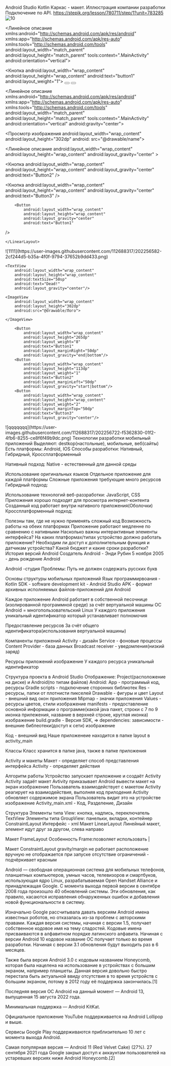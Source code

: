 Android Studio Kotlin Каркас - макет. Иллюстрация компании разработки Подключение по API. https://stepik.org/lesson/780711/step/1?unit=783285
![10](https://user-images.githubusercontent.com/112688317/202256383-52b1f45c-a894-4dff-8437-dfd29f37d1a7.png)
<?версия xml="1.0" кодировка="utf-8"?>
<Линейное  описание xmlns:android="http://schemas.android.com/apk/res/android"
    xmlns:app="http://schemas.android.com/apk/res-auto"
    xmlns:tools="http://schemas.android.com/tools"
    android:layout_width="match_parent"
    android:layout_height="match_parent"
    tools:context=".MainActivity"
    android:orientation="vertical">

 
<!-- расположение на экране layout_gravity-->
<!-- start - влево, end - вправо-->
<!-- горизонтальная - bottom - вниз, top - вверх-->
<!-- match_parent - растягивает по ширине-->
 <Кнопка
         android:layout_width="wrap_content"
        android:layout_height="wrap_content"
        android:text="button1"
        android:layout_weight="1"></Button>
    <Button
        android:layout_width="wrap_content"
        android:layout_height="wrap_content"
        android:text="button2"
        android:layout_weight="2"
        android:layout_gravity="bottom"></Button>
    <Button
        android:layout_width="wrap_content"
        android:layout_height="wrap_content"
        android:text="button3"
        android:layout_weight="2"
        android:layout_gravity="center_vertical"></Button>
    <TextView
        android:layout_width="wrap_content"
        android:layout_height="wrap_content"
        android:text="Hello World!"
        app:layout_constraintBottom_toBottomOf="parent"
        app:layout_constraintEnd_toEndOf="parent"
        app:layout_constraintStart_toStartOf="parent"
        app:layout_constraintTop_toTopOf="parent " />

</LinearLayout>




<?версия xml="1.0" кодировка="utf-8"?>
<Линейное  описание xmlns:android="http://schemas.android.com/apk/res/android"
    xmlns:app="http://schemas.android.com/apk/res-auto"
    xmlns:tools="http://schemas.android.com/tools"
    android:layout_width="match_parent"
    android:layout_height="match_parent"
    tools:context=".MainActivity"
    android:orientation="vertical"
    android:gravity="center">

 <TextView
         android:id="@+id/TextView"
        android:layout_width="wrap_content"
        android:layout_height="wrap_content"
        android: layout_gravity="center"
        android:text="Привет, мир!"
        android:textSize ="50sp"
 />

 <Просмотр
         изображения android:layout_width="wrap_content"
        android:layout_height="302dp"
        android: src="@drawable/name">

 </ImageView>
 <Линейное
         описание android:layout_width="wrap_content"
        android:layout_height="wrap_content"
        android:layout_gravity="center"
 >


 <Кнопка
             android:layout_width="wrap_content"
            android:layout_height="wrap_content"
            android:layout_gravity="center"
            android:text="Button2"
 />

 <Кнопка
             android:layout_width="wrap_content"
            android:layout_height="wrap_content"
            android:layout_gravity="center"
            android:text="Button3"
 />

        <Button
            android:layout_width="wrap_content"
            android:layout_height="wrap_content"
            android:layout_gravity="center"
            android:text="Button1"
 />

    </LinearLayout>
</LinearLayout>
![1111](https://user-images.githubusercontent.com/112688317/202256582-2cf244d5-b35a-4f0f-9794-37652b9dd433.png)
<?xml version="1.0" encoding="utf-8"?>
<FrameLayout xmlns:android="http://schemas.android.com/apk/res/android"
    xmlns:app="http://schemas.android.com/apk/res-auto"
    xmlns:tools="http://schemas.android.com/tools"
    android:layout_width="match_parent"
    android:layout_height="match_parent"
    tools:context=".MainActivity"
    android:orientation="vertical"
    android:gravity="center">

    <TextView
        android:layout_width="wrap_content"
        android:layout_height="wrap_content"
        android:textSize="50sp"
        android:text="Dead!"
        android:layout_gravity="center"/>

    <ImageView
        android:layout_width="wrap_content"
        android:layout_height="302dp"
        android:src="@drawable/Лого">

    </ImageView>

        <Button
            android:layout_width="wrap_content"
            android:layout_height="265dp"
            android:layout_weight="8"
            android:text="Button1"
            android:layout_marginRight="50dp"
            android:layout_gravity="end|bottom"/>
        <Button
            android:layout_width="wrap_content"
            android:layout_height="113dp"
            android:layout_weight="1"
            android:text="Button2"
            android:layout_marginLeft="50dp"
            android:layout_gravity="start|bottom"/>
        <Button
            android:layout_width="wrap_content"
            android:layout_height="wrap_content"
            android:layout_weight="2"
            android:layout_marginTop="50dp"
            android:text="Button3"
            android:layout_gravity="center"/>


</FrameLayout>
![qqqqqqq](https://user-images.githubusercontent.com/112688317/202256722-f5362830-01f2-4fb6-8255-ce8f6f49b9dc.png)
Технологии разработки мобильный приложений Выделяют: destkop(настольные), мобильные, веб(сайты) Есть платформы: Android, IOS Способы разработки: Нативный, Гибридный, Кроссплатформенный

Нативный подход: Native - естественный для данной среды

Использование оригинальных языков Отдельное приложение для каждой платформы Сложные приложения требующие много ресурсов Гибридный подход:

Использование технологий веб-раззработки: JavaScript, CSS Приложения хорошо подходят для просмотра интернет-контента Созданный код работает внутри нативного приложения(Оболочки) Кроссплатформенный подход:

Полезны там, где не нужно применять сложный код Возможность работы на обеих платформах Приложение работают медленне по сравнению с нативными Насколько важны интерактивные элементы интерфейса? На каких платформах/типах устройство должно работать приложение? Необходим ли доступ к дополнительным функция и датчикам устройства? Какой бюджет и какие сроки разработки? История версий Android Создатель Android - Энди Рубин 5 ноября 2005 - день рождение Android

Android -студия Проблемы: Путь не должен содержать русских букв

Основы структуры мобильных приложений Язык программирвоания - Kotlin SDK - software development kit - Android Studio APK - формат архивных исполняемых файлов-приложений для Android

Каждое приложение Android работает в собственной песочнице (изолированной программной среде) за счёт вертуальной машины ОС Android = многопользовательский Linux У каждого приложения уникальный идентификатор который устанавливает полномочия

Предоставление ресурсов За счёт общего идентификатора(использования вертуальной машины)

Компаненты приложений Activity - дизайн Service - фоновые процессы Content Provider - база данных Broadcast receiver - уведомления(низкий заряд)

Ресурсы приложений изображение У каждого ресурса уникальный идентификатор

Структура проекта в Android Studio Отображение: Project(расположение на диске) и Android(по типам файлов) Android: App - программый код, ресурсы Gradle scripts - подключение сторонних библиотек Res - ресурсы, папки от плотнисти пикселей Drawable - фигуры и цвет Layout - внешний вид окон приложения Mipmap - значки приложения Values - ресурсы цветов, стили изображение manifests - предоставление основной информации о программе(какой java пакет, строки с 7 по 9 иконка прилежения, название в верхней строке, круглая иконка) изображение build.gradle - Версия SDK, => dependencies: зависимости - внешние библеотеки(доступ к сети) изображение

Код - внешний вид Наше приложенеие находится в папке layout в activity_main

Классы Класс хранится в папке java, также в папке приложения

Activity и макеты Макет - определяет способ представления интерфейса Activity - определяет действия

Алгоритм работы Устройство запускает приложение и создаёт Activity Activity задаёт макет Avtivity приказывает Android вывести макет на экран изображение Пользаватель взаимодействует с макетом Activity реагирует на взаимодействия, выполняя код прилодения Activity обновляет содержимое экрана Пользователь видит это на устройстве изображение Activity_main.xml - Код, Разделение, Дизайн

Структура Элементы типа View: кнопка, надпись, переключатель TextView Элементы типа GroupView: панельки, вкладки, контейнер ConstraintLayout Интерфейс - xml Макет LinearLayout Линейный макет, элемент идут друг за другом, слева направо

Макет FrameLayout Особенность Frame:позволяет использовать |

Макет ConstraintLayout gravity/margin не работает расположение вручную не отображается при запуске отсутствие ограничений - подчёркивает красным

Android — свободная операционная система для мобильных телефонов, планшетных компьютеров, умных часов, телевизоров и смартбуков, использующая ядро Linux, разрабатываемая Open Handset Alliance и принадлежащая Google. С момента выхода первой версии в сентябре 2008 года произошло 40 обновлений системы. Эти обновления, как правило, касаются исправления обнаруженных ошибок и добавления новой функциональности в систему.

Изначально Google рассчитывала давать версиям Android имена известных роботов, но отказалась из-за проблем с авторскими правами. Каждая версия системы, начиная с версии 1.5, получает собственное кодовое имя на тему сладостей. Кодовые имена присваиваются в алфавитном порядке латинского алфавита. Начиная с версии Android 10 кодовое название ОС получает только во время разработки. Начиная с версии 3.1 обновления будут выходить раз в 6 месяцев.

Также была версия Android 3.0 с кодовым названием Honeycomb, которая была нацелена на использование в устройствах с большим экраном, например планшеты. Данная версия довольно быстро перестала быть актуальной ввиду отсутствия в то время устройств с большим экраном, потому в 2012 году её поддержка закончилась.[1]

Последняя версия ОС Android на данный момент — Android 13, выпущенная 15 августа 2022 года.

Минимальная поддержка — Android KitKat.

Официальное приложение YouTube поддерживается на Android Lollipop и выше.

Сервисы Google Play поддерживаются приблизительно 10 лет с момента выхода Android.

Самая популярная версия — Android 11 (Red Velvet Cake) (27%). 27 сентября 2021 года Google закрыл доступ к аккаунтам пользователей на устаревших версиях ниже Android Honeycomb.[2]
